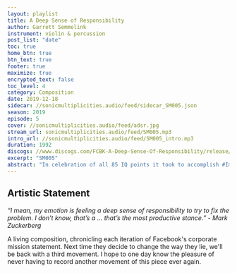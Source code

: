 ```yaml
---
layout: playlist
title: A Deep Sense of Responsibility
author: Garrett Semmelink
instrument: violin & percussion
post_list: "date"
toc: true
home_btn: true
btn_text: true
footer: true
maximize: true
encrypted_text: false
toc_level: 4
category: Composition
date: 2019-12-18
sidecar: //sonicmultiplicities.audio/feed/sidecar_SM005.json
season: 2019
episode: 5
cover: //sonicmultiplicities.audio/feed/adsr.jpg
stream_url: sonicmultiplicities.audio/feed/SM005.mp3
intro_url: //sonicmultiplicities.audio/feed/SM005_intro.mp3
duration: 1992
discogs: //www.discogs.com/FCBK-A-Deep-Sense-Of-Responsibility/release/14543399
excerpt: "SM005"
abstract: "In celebration of all 85 IQ points it took to accomplish #Impeachment2019!"
---
```

## Artistic Statement
*“I mean, my emotion is feeling a deep sense of responsibility to try to fix the problem. I don’t know, that’s a … that’s the most productive stance.” - Mark Zuckerberg*

A living composition, chronicling each iteration of Facebook's corporate mission statement. Next time they decide to change the way they lie, we'll be back with a third movement. I hope to one day know the pleasure of never having to record another movement of this piece ever again.
